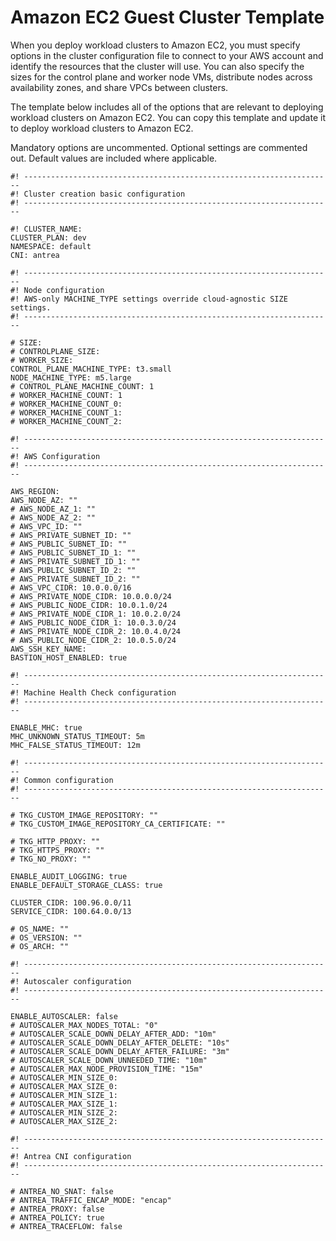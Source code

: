# Amazon EC2 Guest Cluster Template

When you deploy workload clusters to Amazon EC2, you must specify options in the cluster configuration file to connect to your AWS account and identify the resources that the cluster will use. You can also specify the sizes for the control plane and worker node VMs, distribute nodes across availability zones, and share VPCs between clusters.

The template below includes all of the options that are relevant to deploying workload clusters on Amazon EC2. You can copy this template and update it to deploy workload clusters to Amazon EC2.

Mandatory options are uncommented. Optional settings are commented out.  Default values are included where applicable.

```
#! ---------------------------------------------------------------------
#! Cluster creation basic configuration
#! ---------------------------------------------------------------------

#! CLUSTER_NAME:
CLUSTER_PLAN: dev
NAMESPACE: default
CNI: antrea

#! ---------------------------------------------------------------------
#! Node configuration
#! AWS-only MACHINE_TYPE settings override cloud-agnostic SIZE settings.
#! ---------------------------------------------------------------------

# SIZE:
# CONTROLPLANE_SIZE:
# WORKER_SIZE:
CONTROL_PLANE_MACHINE_TYPE: t3.small
NODE_MACHINE_TYPE: m5.large
# CONTROL_PLANE_MACHINE_COUNT: 1
# WORKER_MACHINE_COUNT: 1
# WORKER_MACHINE_COUNT_0:
# WORKER_MACHINE_COUNT_1:
# WORKER_MACHINE_COUNT_2:

#! ---------------------------------------------------------------------
#! AWS Configuration
#! ---------------------------------------------------------------------

AWS_REGION:
AWS_NODE_AZ: ""
# AWS_NODE_AZ_1: ""
# AWS_NODE_AZ_2: ""
# AWS_VPC_ID: ""
# AWS_PRIVATE_SUBNET_ID: ""
# AWS_PUBLIC_SUBNET_ID: ""
# AWS_PUBLIC_SUBNET_ID_1: ""
# AWS_PRIVATE_SUBNET_ID_1: ""
# AWS_PUBLIC_SUBNET_ID_2: ""
# AWS_PRIVATE_SUBNET_ID_2: ""
# AWS_VPC_CIDR: 10.0.0.0/16
# AWS_PRIVATE_NODE_CIDR: 10.0.0.0/24
# AWS_PUBLIC_NODE_CIDR: 10.0.1.0/24
# AWS_PRIVATE_NODE_CIDR_1: 10.0.2.0/24
# AWS_PUBLIC_NODE_CIDR_1: 10.0.3.0/24
# AWS_PRIVATE_NODE_CIDR_2: 10.0.4.0/24
# AWS_PUBLIC_NODE_CIDR_2: 10.0.5.0/24
AWS_SSH_KEY_NAME:
BASTION_HOST_ENABLED: true

#! ---------------------------------------------------------------------
#! Machine Health Check configuration
#! ---------------------------------------------------------------------

ENABLE_MHC: true
MHC_UNKNOWN_STATUS_TIMEOUT: 5m
MHC_FALSE_STATUS_TIMEOUT: 12m

#! ---------------------------------------------------------------------
#! Common configuration
#! ---------------------------------------------------------------------

# TKG_CUSTOM_IMAGE_REPOSITORY: ""
# TKG_CUSTOM_IMAGE_REPOSITORY_CA_CERTIFICATE: ""

# TKG_HTTP_PROXY: ""
# TKG_HTTPS_PROXY: ""
# TKG_NO_PROXY: ""

ENABLE_AUDIT_LOGGING: true
ENABLE_DEFAULT_STORAGE_CLASS: true

CLUSTER_CIDR: 100.96.0.0/11
SERVICE_CIDR: 100.64.0.0/13

# OS_NAME: ""
# OS_VERSION: ""
# OS_ARCH: ""

#! ---------------------------------------------------------------------
#! Autoscaler configuration
#! ---------------------------------------------------------------------

ENABLE_AUTOSCALER: false
# AUTOSCALER_MAX_NODES_TOTAL: "0"
# AUTOSCALER_SCALE_DOWN_DELAY_AFTER_ADD: "10m"
# AUTOSCALER_SCALE_DOWN_DELAY_AFTER_DELETE: "10s"
# AUTOSCALER_SCALE_DOWN_DELAY_AFTER_FAILURE: "3m"
# AUTOSCALER_SCALE_DOWN_UNNEEDED_TIME: "10m"
# AUTOSCALER_MAX_NODE_PROVISION_TIME: "15m"
# AUTOSCALER_MIN_SIZE_0:
# AUTOSCALER_MAX_SIZE_0:
# AUTOSCALER_MIN_SIZE_1:
# AUTOSCALER_MAX_SIZE_1:
# AUTOSCALER_MIN_SIZE_2:
# AUTOSCALER_MAX_SIZE_2:

#! ---------------------------------------------------------------------
#! Antrea CNI configuration
#! ---------------------------------------------------------------------

# ANTREA_NO_SNAT: false
# ANTREA_TRAFFIC_ENCAP_MODE: "encap"
# ANTREA_PROXY: false
# ANTREA_POLICY: true
# ANTREA_TRACEFLOW: false
```
<!--
## <a id="plans-azs"></a>Tanzu Kubernetes Cluster Plans and Node Distribution across AZs

When you create a `prod` Tanzu Kubernetes cluster on Amazon EC2, Tanzu Kubernetes Grid evenly distributes its control plane and worker nodes across the three Availability Zones (AZs) that you specified in your management cluster configuration. This includes Tanzu Kubernetes clusters that are configured with any of the following:

* The default number of control plane nodes
* The `CONTROL_PLANE_MACHINE_COUNT` setting that is greater than the default number of control plane nodes
* The default number of worker nodes
* The `WORKER_MACHINE_COUNT` setting that is greater than the default number of worker nodes

For example, if you specify `WORKER_MACHINE_COUNT: 5`, Tanzu Kubernetes Grid
deploys two worker nodes in the first AZ, two worker nodes in the second AZ, and one worker node in the third AZ. You can optionally customize this default AZ placement mechanism for worker nodes by following the
instructions in [Configure AZ Placement Settings for Worker Nodes ](#az-placement) below. You cannot customize the default AZ placement mechanism for control plane nodes.

### <a id="az-placement"></a> Configure AZ Placement Settings for Worker Nodes

When creating a `prod` Tanzu Kubernetes cluster on Amazon EC2, you can optionally specify how many worker nodes the `tanzu cluster create` command deploys in each of the three AZs you selected in the Tanzu Kubernetes Grid installer interface or configured in the cluster configuration file.

To do this:

1. Set the following variables in the cluster configuration file:

   * `WORKER_MACHINE_COUNT_0`: Sets the number of worker nodes in the first AZ, `AWS_NODE_AZ`.
   * `WORKER_MACHINE_COUNT_1`: Sets the number of worker nodes in the second AZ, `AWS_NODE_AZ_1`.
   * `WORKER_MACHINE_COUNT_2`: Sets the number of worker nodes in the third AZ, `AWS_NODE_AZ_2`.

1. Create the cluster. For example:

   ```
   tanzu cluster create my-prod-cluster
   ```

## <a id="aws-vpc"></a> Deploy a Cluster that Shares a VPC and NAT Gateway(s) with the Management Cluster

By default, Amazon EC2 imposes a limit of 5 NAT gateways per availability zone. For more information about this limit, see [Resource Usage in Your Amazon Web Services Account](../mgmt-clusters/aws.md#aws-resources). If you used the option to create a new VPC when you deployed the management cluster, by default, all Tanzu Kubernetes clusters that you deploy from this management cluster will also create a new VPC and one or three NAT gateways: one NAT gateway for development clusters and three NAT gateways, one in each of your availability zones, for production clusters. So as not to hit the limit of 5 NAT gateways per availability zone, you can modify the configuration with which you deploy Tanzu Kubernetes clusters so that they reuse the VPC and NAT gateway(s) that were created when the management cluster was deployed.

Configuring Tanzu Kubernetes clusters to share a VPC and NAT gateway(s) with their management cluster depends on how the management cluster was deployed:

- It was deployed with the option to create a new VPC, either by selecting the option in the UI or by specifying `AWS_VPC_CIDR` in the cluster configuration file.
- Ideally, `tanzu cluster create` was used with the `--file` option to save the cluster configuration to a different location than the default `.tanzu/tkg/cluster-config.yaml` file.

To deploy Tanzu Kubernetes clusters that reuse the same VPC as the management cluster, you must modify the configuration file from which you deploy Tanzu Kubernetes clusters.

If you deployed the management cluster with the option to reuse an existing VPC, all Tanzu Kubernetes clusters will share that VPC and its NAT gateway(s), and no action is required.

1. Open the cluster configuration file for the management cluster in a text editor.
1. Update the setting for `AWS_VPC_ID` with the ID the VPC that was created when the management cluster was deployed.

   You can obtain this ID from your Amazon EC2 dashboard. Alternatively, you can obtain it by running `tanzu management-cluster create --ui`, selecting **Deploy to AWS EC2** and consulting the value that is provided if you select **Select an existing VPC** in the VPC for AWS section of the installer interface. Cancel the deployment when you have copied the VPC ID.

   ![Configure the connection to AWS](../images/aws-existing-vpc.png)
1. Update the settings for the `AWS_PUBLIC_SUBNET_ID` and `AWS_PRIVATE_SUBNET_ID` variables.
If you are deploying a `prod` Tanzu Kubernetes cluster, update `AWS_PUBLIC_SUBNET_ID`, `AWS_PUBLIC_SUBNET_ID_1`, and
`AWS_PUBLIC_SUBNET_ID_2` and `AWS_PRIVATE_SUBNET_ID`, `AWS_PRIVATE_SUBNET_ID_1`, and `AWS_PRIVATE_SUBNET_ID_2`.

   You can obtain the network information from the VPC dashboard.
1. Save the cluster configuration file.
1. Run the `tanzu cluster create` command with the `--file` option, specifying the modified cluster configuration file.

   ```
   tanzu cluster create my-cluster --file my-cluster-config.yaml
   ```

## <a id="own-vpc"></a> Deploy a Cluster to an Existing VPC and Add Subnet Tags

If both of the following are true, you must add the `kubernetes.io/cluster/YOUR-CLUSTER-NAME=shared` tag to the public subnet or subnets that you intend to use for your Tanzu Kubernetes cluster:

* You want to deploy the cluster to an existing VPC that was not created by Tanzu Kubernetes Grid.
* You want to create services of type `LoadBalancer` in the cluster.

Adding the `kubernetes.io/cluster/YOUR-CLUSTER-NAME=shared` tag to the public subnet or subnets enables you to create services of type `LoadBalancer` after you deploy the cluster.
To add this tag and then deploy the cluster, follow the steps below:

1. Gather the ID or IDs of the public subnet or subnets within your existing VPC that you want to use for the cluster. To deploy a `prod` Tanzu Kubernetes cluster, you must provide three subnets.

1. Create the required tag by running the following command:

    ```
    aws ec2 create-tags --resources YOUR-PUBLIC-SUBNET-ID-OR-IDS --tags Key=kubernetes.io/cluster/YOUR-CLUSTER-NAME,Value=shared
    ```

    Where:

    * `YOUR-PUBLIC-SUBNET-ID-OR-IDS` is the ID or IDs of the public subnet or subnets that you gathered in the previous step.
    * `YOUR-CLUSTER-NAME` is the name of the Tanzu Kubernetes cluster that you want to create.

    For example:

    ```
    aws ec2 create-tags --resources subnet-00bd5d8c88a5305c6 subnet-0b93f0fdbae3436e8 subnet-06b29d20291797698 --tags Key=kubernetes.io/cluster/my-cluster,Value=shared
    ```

1. Create the cluster. For example:

    ```
    tanzu cluster create my-cluster
    ```

## <a id="cluster-aws"></a> Deploy a Prod Cluster from a Dev Management Cluster

When you create a `prod` Tanzu Kubernetes cluster from a
`dev` management cluster that is running on Amazon EC2, you must define a subset of additional variables in the cluster configuration file, which defaults to `.tanzu/tkg/cluster-config.yaml`, before running the `tanzu cluster create` command. This enables Tanzu Kubernetes Grid
to create the cluster and spread its control plane and worker nodes across AZs.

To create a `prod` Tanzu Kubernetes cluster from a `dev` management cluster on Amazon EC2,
perform the steps below:

1. Set the following variables in the cluster configuration file:

   * Set `PLAN` to `prod`.
   * `AWS_NODE_AZ` variables: `AWS_NODE_AZ` was set when you deployed your `dev` management cluster.
   For the `prod` Tanzu Kubernetes cluster, add `AWS_NODE_AZ_1` and `AWS_NODE_AZ_2`.
   * `AWS_PUBLIC_NODE_CIDR` (new VPC) or `AWS_PUBLIC_SUBNET_ID` (existing VPC) variables:
   `AWS_PUBLIC_NODE_CIDR` or `AWS_PUBLIC_SUBNET_ID` was set when you deployed your `dev` management cluster.
   For the `prod` Tanzu Kubernetes cluster, add one of the following:
     * `AWS_PUBLIC_NODE_CIDR_1` and `AWS_PUBLIC_NODE_CIDR_2`
     * `AWS_PUBLIC_SUBNET_ID_1` and `AWS_PUBLIC_SUBNET_ID_2`
   * `AWS_PRIVATE_NODE_CIDR` (new VPC) or `AWS_PRIVATE_SUBNET_ID` (existing VPC) variables:
   `AWS_PRIVATE_NODE_CIDR` or `AWS_PRIVATE_SUBNET_ID` was set when you deployed your `dev` management cluster.
   For the `prod` Tanzu Kubernetes cluster, add one of the following:
     * `AWS_PRIVATE_NODE_CIDR_1` and `AWS_PRIVATE_NODE_CIDR_2`
     * `AWS_PRIVATE_SUBNET_ID_1` and `AWS_PRIVATE_SUBNET_ID_2`

1. (Optional) Customize the default AZ placement mechanism for the worker nodes that you intend to deploy by following the instructions
in [Configure AZ Placement Settings for Worker Nodes](#az-placement).
By default, Tanzu Kubernetes Grid distributes `prod` worker nodes evenly across the AZs.

1. Deploy the cluster by running the `tanzu cluster create` command. For example:

   ```
   tanzu cluster create my-cluster
   ```

## What to Do Next

Advanced options that are applicable to all infrastructure providers are described in the following topics:

- [Deploy Tanzu Kubernetes Clusters with Different Kubernetes Versions](k8s-versions.md)
- [Customize Tanzu Kubernetes Cluster Networking](networking.md)
- [Create Persistent Volumes with Storage Classes](storage.md)
- [Configure Tanzu Kubernetes Plans and Clusters](config-plans.md)

After you have deployed your cluster, see [Managing Cluster Lifecycles](../cluster-lifecycle/index.md).-->
